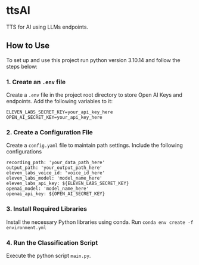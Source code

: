 # ttsAI
TTS for AI using LLMs endpoints.

## How to Use

To set up and use this project run python version 3.10.14 and follow the steps below:

### 1. Create an `.env` file
Create a `.env` file in the project root directory to store Open AI Keys and endpoints. Add the following variables to it:

```plaintext
ELEVEN_LABS_SECRET_KEY=your_api_key_here
OPEN_AI_SECRET_KEY=your_api_key_here
```

### 2. Create a Configuration File
Create a `config.yaml` file  to maintain path settings. Include the following configurations

```
recording_path: 'your_data_path_here'
output_path: 'your_output_path_here'
eleven_labs_voice_id: 'voice_id_here'
eleven_labs_model: 'model_name_here'
eleven_labs_api_key: ${ELEVEN_LABS_SECRET_KEY}
openai_model: 'model_name_here'
openai_api_key: ${OPEN_AI_SECRET_KEY}
```

### 3. Install Required Libraries
Install the necessary Python libraries using conda. Run `conda env create -f environment.yml`

### 4. Run the Classification Script
Execute the python script `main.py`. 